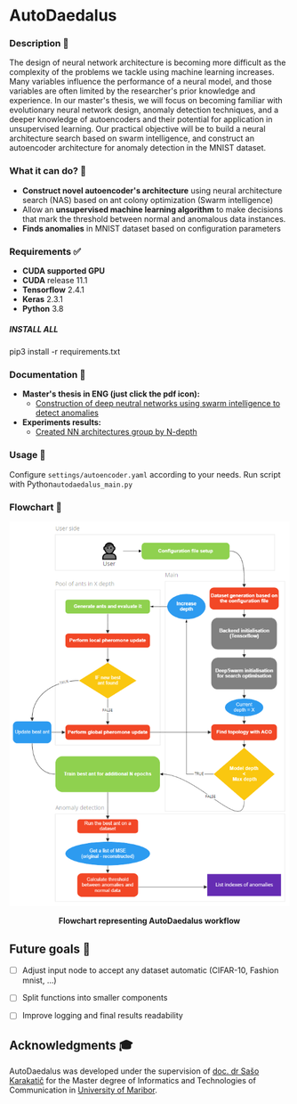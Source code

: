 # AutoDaedalus
### Description 📝
The design of neural network architecture is becoming more difficult as the complexity of the problems we tackle using machine learning increases. Many variables influence the performance of a neural model, and those variables are often limited by the researcher's prior knowledge and experience. In our master's thesis, we will focus on becoming familiar with evolutionary neural network design, anomaly detection techniques, and a deeper knowledge of autoencoders and their potential for application in unsupervised learning. Our practical objective will be to build a neural architecture search based on swarm intelligence, and construct an autoencoder architecture for anomaly detection in the MNIST dataset.

### What it can do? 👀
* **Construct novel autoencoder's architecture** using neural architecture search (NAS) based on ant colony optimization (Swarm intelligence)
* Allow an **unsupervised machine learning algorithm** to make decisions that mark the threshold between normal and anomalous data instances. 
* **Finds anomalies** in MNIST dataset based on configuration parameters  

### Requirements ✅
* **CUDA supported GPU**
* **CUDA** release 11.1
* **Tensorflow** 2.4.1
* **Keras** 2.3.1
* **Python** 3.8
##### INSTALL ALL
pip3 install -r requirements.txt

### Documentation 📘 
* **Master's thesis in ENG (just click the pdf icon):**
    * [Construction of deep neutral networks using swarm intelligence to detect anomalies](https://dk.um.si/IzpisGradiva.php?id=79543&lang=eng)
* **Experiments results:**
    *    [Created NN architectures group by N-depth](https://dk.um.si/Dokument.php?id=153745&lang=eng)


### Usage 🔨
Configure `settings/autoencoder.yaml` according to your needs.
Run script with Python`autodaedalus_main.py`

### Flowchart 📝

<p align="center">
  <img src="https://raw.githubusercontent.com/SasoPavlic/AutoDaedalus/master/AutoDaedalus_flowchart.png">
</p>

<p align="center">
  <strong>Flowchart representing AutoDaedalus workflow</strong>
</p>

## Future goals 🌟
- [ ] Adjust input node to accept any dataset automatic (CIFAR-10, Fashion mnist, ...)
- [ ] Split functions into smaller components
- [ ] Improve logging and final results readability


## Acknowledgments 🎓

AutoDaedalus was developed under the supervision of [doc. dr Sašo Karakatič](https://ii.feri.um.si/en/person/saso-karakatic-2/)  for the Master degree of Informatics and Technologies of Communication in [University of Maribor](https://www.um.si/en/Pages/default.aspx).
